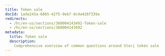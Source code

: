 ```yaml
---
title: Token sale
docId: 1ada243a-6865-42f5-9eb7-dc4a426f339a
redirects:
  - /hc/en-us/sections/360004143492-Token-sale
  - /hc/en-us/sections/360004143492
metadata:
  title: Token sale
  description:
    Comprehensive overview of common questions around Storj token sale.
---
```


[](docId:2d89425d-e6fd-421a-b4d3-e5b38b8360d3)

[](docId:85b52395-5c78-4cf4-9e39-59c2d2f352be)

[](docId:5cf2882d-1d07-4509-97eb-1376d35920f1)

[](docId:0e862fca-35c1-434a-adb0-e88dc6cab989)

[](docId:459bdcd5-0e0b-4b46-b5f3-d7ab99336b60)

[](docId:0749575b-c825-43aa-ae60-6293084cb32e)

[](docId:76a6a823-5338-482d-9bb2-bdbb05855feb)

[](docId:79f5194d-1fdc-49db-8438-1d0b69a66495)
